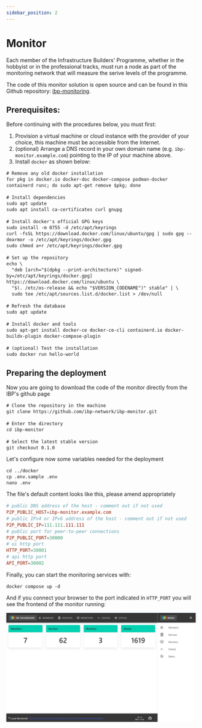 ```yaml
---
sidebar_position: 2
---
```


# Monitor

Each member of the Infrastructure Builders' Programme, whether in the hobbyist or in the professional tracks, must run a node as part of the monitoring network that will measure the serive levels of the programme.

The code of this monitor solution is open source and can be found in this Github repository: [ibp-monitoring](https://github.com/ibp-network/ibp-monitor).

## Prerequisites:

Before continuing with the procedures below, you must first:

1. Provision a virtual machine or cloud instance with the provider of your choice, this machine must be accessible from the Internet.
2. (optional) Arrange a DNS record in your own domain name (e.g. `ibp-monitor.example.com`) pointing to the IP of your machine above.
3. Install `docker` as shown below:

``` shell
# Remove any old docker installation
for pkg in docker.io docker-doc docker-compose podman-docker containerd runc; do sudo apt-get remove $pkg; done

# Install dependencies
sudo apt update
sudo apt install ca-certificates curl gnupg

# Install docker's official GPG keys
sudo install -m 0755 -d /etc/apt/keyrings
curl -fsSL https://download.docker.com/linux/ubuntu/gpg | sudo gpg --dearmor -o /etc/apt/keyrings/docker.gpg
sudo chmod a+r /etc/apt/keyrings/docker.gpg

# Set up the repository
echo \
  "deb [arch="$(dpkg --print-architecture)" signed-by=/etc/apt/keyrings/docker.gpg] https://download.docker.com/linux/ubuntu \
  "$(. /etc/os-release && echo "$VERSION_CODENAME")" stable" | \
  sudo tee /etc/apt/sources.list.d/docker.list > /dev/null

# Refresh the database
sudo apt update

# Install docker and tools
sudo apt-get install docker-ce docker-ce-cli containerd.io docker-buildx-plugin docker-compose-plugin

# (optional) Test the installation
sudo docker run hello-world
```

## Preparing the deployment

Now you are going to download the code of the monitor directly from the IBP's github page

``` shell
# Clone the repository in the machine
git clone https://github.com/ibp-network/ibp-monitor.git

# Enter the directory
cd ibp-monitor

# Select the latest stable version
git checkout 0.1.0
```

<!--- The following configuration seems unnecessary for docker deployment (TBC):

``` shell
cp .env.sample .env
nano .env
```

``` conf
# public DNS address of the host - comment out if not used
P2P_PUBLIC_HOST=ibp-monitor.test.org
# public IPv4 or IPv6 address of the host - comment out if not used
P2P_PUBLIC_IP=111.111.111.111
```

``` shell
cd config
cp config.js config.local.js
nano config.local.js
```

``` js
// (...)

const config = {
  dateTimeFormat: 'DD/MM/YYYY HH:mm',
  sequelize: {
    database: 'ibp_monitor',
    username: 'ibp_monitor',
    password: 'ibp_monitor',
    options: {
      dialect: 'mariadb',
      // hostname = docker service name
      host: 'ibp-datastore',
      port: 3306,
      logging: false,
    },
  },

// (...)

```

Ok.. this is the end of the comment... continuing the document now
--->

Let's configure now some variables needed for the deployment

``` shell
cd ../docker
cp .env.sample .env
nano .env
```

The file's default content looks like this, please amend appropriately

``` conf
# public DNS address of the host - comment out if not used
P2P_PUBLIC_HOST=ibp-monitor.example.com
# public IPv4 or IPv6 address of the host - comment out if not used
P2P_PUBLIC_IP=111.111.111.111
# public port for peer-to-peer connections
P2P_PUBLIC_PORT=30000
# ui http port
HTTP_PORT=30001
# api http port
API_PORT=30002
```

Finally, you can start the monitoring services with:

``` shell
docker compose up -d
```

And if you connect your browser to the port indicated in `HTTP_PORT` you will see the frontend of the monitor running:

![Monitor GUI](assets/2-monitoring-01.png)
